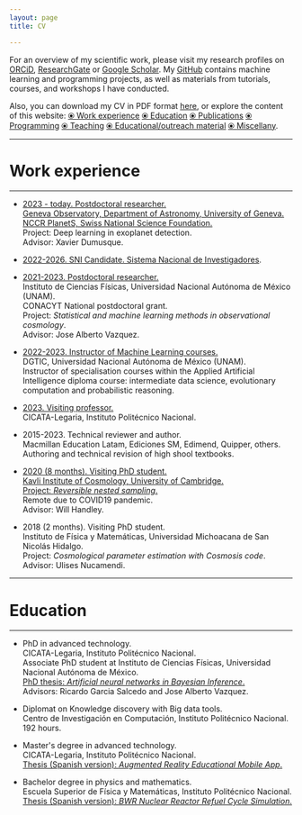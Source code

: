 ```yaml
---
layout: page
title: CV

---
```



For an overview of my scientific work, please visit my research profiles on [<u>ORCiD</u>](https://orcid.org/0000-0002-6473-018X), [<u>ResearchGate</u>](https://www.researchgate.net/profile/Isidro-Gomez-Vargas) or [<u>Google Scholar</u>](https://scholar.google.com.mx/citations?user=c9OLfMcAAAAJ&hl=es). My [<u>GitHub</u>](https://github.com/igomezv) contains machine learning and programming projects, as well as materials from tutorials, courses, and workshops I have conducted. 


Also, you can download my CV in PDF format [<u>here</u>](https://www.dropbox.com/s/o1vxmjvus3y4ewj/CV_eng.pdf?dl=0), or explore the content of this website: 
[⦿ <u>Work experience</u>](#work-experience) [⦿ <u>Education</u>](#education) [⦿ <u>Publications</u>](https://igomezv.github.io/publications) [⦿ <u>Programming</u>](https://igomezv.github.io/code/) [⦿ <u>Teaching</u>](https://igomezv.github.io/teaching) [⦿ <u>Educational/outreach material</u>](https://igomezv.github.io/outreach) [⦿ <u>Miscellany</u>](https://igomezv.github.io/other).


-----------------------------------------------------------

# Work experience
---

 -  <a href="https://www.unige.ch/sciences/astro/exoplanets/en/team/scientific-collaborators/gomez-vargas-isidro/">2023 - today. Postdoctoral researcher.<br>
   Geneva Observatory, Department of Astronomy, University of Geneva. <br> </a>
   <a href="https://nccr-planets.ch/de/team/gomez-vargas-isidro-dr/">NCCR PlanetS, Swiss National Science Foundation.<br> </a>
   Project: Deep learning in exoplanet detection. <br> 
   Advisor: Xavier Dumusque.

 - [2022-2026. SNI Candidate. Sistema Nacional de Investigadores](https://www.dropbox.com/scl/fi/wmg5pioxeaqgnh7gfzwtw/SNI_distincion.pdf?rlkey=8zjrzu1r9p382g98eaevdi579&dl=0).

- <a href="https://www.fis.unam.mx/directorio/1333/isidro-strong-gomez-strong-vargas">2021-2023. Postdoctoral researcher.</a><br>
  Instituto de Ciencias Físicas, Universidad Nacional Autónoma de México (UNAM). <br>
  CONACYT National postdoctoral grant. <br>
  Project: *Statistical and machine learning methods in observational cosmology*.<br>
  Advisor: Jose Alberto Vazquez.

- <a href="https://www.fis.unam.mx/directorio/1333/isidro-strong-gomez-strong-vargas">2022-2023. Instructor of Machine Learning courses.</a><br>
  DGTIC, Universidad Nacional Autónoma de México (UNAM). <br>
  Instructor of specialisation courses within the Applied Artificial Intelligence diploma course: intermediate data science, evolutionary computation and probabilistic reasoning.
 
 - [2023. Visiting professor.](https://www.dropbox.com/scl/fi/pmdukb9y42k9rjyaac03o/17341-EA-23-Isidro-G-mez-Vargas.pdf?rlkey=zl6nn6tbnz5f5xd7u6ltnumvb&dl=0) <br>
   CICATA-Legaria, Instituto Politécnico Nacional.<br>  
   
- 2015-2023. Technical reviewer and author. <br> 
  Macmillan Education Latam, Ediciones SM, Edimend, Quipper, others. <br> 
  Authoring and technical revision of high shool textbooks. <br> 
  
- <a href="https://www.willhandley.co.uk/students/">2020 (8 months). Visiting PhD student.<br>
  Kavli Institute of Cosmology, University of Cambridge.</a><br> 
  [Project: *Reversible nested sampling*.](https://www.dropbox.com/scl/fi/myj362tlw6bnsktidc7t3/2letters_Camb_Handley.pdf?rlkey=nez29to3vxa9juydfbb87aa3g&dl=0)<br>
  Remote due to COVID19 pandemic.<br>
  Advisor: Will Handley. <br> 

- 2018 (2 months). Visiting PhD student. <br> 
  Instituto de Física y Matemáticas, Universidad Michoacana de San Nicolás Hidalgo. <br> 
  Project: *Cosmological parameter estimation with Cosmosis code*. <br> 
  Advisor: Ulises Nucamendi.



---
# Education

---

- PhD in advanced technology.<br> 
  CICATA-Legaria, Instituto Politécnico Nacional.<br> 
  Associate PhD student at Instituto de Ciencias Físicas, Universidad Nacional Autónoma de México. <br>
  <a href="https://www.academia.edu/49505808/Artificial_neural_networks_in_Bayesian_inference">PhD thesis: *Artificial neural networks in Bayesian Inference*.</a> <br>
  Advisors: Ricardo Garcia Salcedo and Jose Alberto Vazquez.<br>

- Diplomat on Knowledge discovery with Big data tools. <br>
  Centro de Investigación en Computación, Instituto Politécnico Nacional. <br>
  192 hours.
  
- Master's degree in advanced technology.<br>
 CICATA-Legaria, Instituto Politécnico Nacional. <br>
 <a href="https://tesis.ipn.mx/handle/123456789/24066">Thesis (Spanish version): *Augmented Reality Educational Mobile App*. </a><br>

- Bachelor degree in physics and mathematics. <br>
  Escuela Superior de Física y Matemáticas, Instituto Politécnico Nacional. <br>
 <a href="https://www.academia.edu/35480399/Seguimiento_operacional_de_una_recarga_de_combustible_de_un_reactor_BWR_con_SIMULATE_3">Thesis (Spanish version): *BWR Nuclear Reactor Refuel Cycle Simulation*. </a><br>
